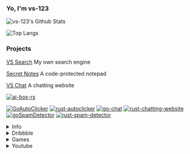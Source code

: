 <h3>
Yo, I'm vs-123
</h3>

![vs-123's Github Stats](https://github-readme-stats.vercel.app/api?username=vs-123&count_private=true&show_icons=true)

![Top Langs](https://github-readme-stats.vercel.app/api/top-langs/?username=vs-123&layout=compact)

<h3>Projects</h3>

<a href="https://vs-search.herokuapp.com/">VS Search</a> My own search engine

<a href="https://secretnotes.vahin.repl.co/">Secret Notes</a> A code-protected notepad

<a href="https://brokenmassivefont.vahin.repl.co/">VS Chat</a> A chatting website

[![ai-box-rs](https://github-readme-stats.vercel.app/api/pin/?username=vs-123&repo=ai-box-rs)](https://github.com/vs-123/ai-box-rs)

[![GoAutoClicker](https://github-readme-stats.vercel.app/api/pin/?username=vs-123&repo=GoAutoClicker)](https://github.com/vs-123/GoAutoClicker)
[![rust-autoclicker](https://github-readme-stats.vercel.app/api/pin/?username=vs-123&repo=rust-autoclicker)](https://github.com/vs-123/rust-autoclicker)
[![go-chat](https://github-readme-stats.vercel.app/api/pin/?username=vs-123&repo=go-chat)](https://github.com/vs-123/go-chat)
[![rust-chatting-website](https://github-readme-stats.vercel.app/api/pin/?username=vs-123&repo=rust-chatting-website)](https://github.com/vs-123/rust-chatting-website)
[![goSpamDetector](https://github-readme-stats.vercel.app/api/pin/?username=vs-123&repo=goSpamDetector)](https://github.com/vs-123/goSpamDetector)
[![rust-spam-detector](https://github-readme-stats.vercel.app/api/pin/?username=vs-123&repo=rust-spam-detector)](https://github.com/vs-123/rust-spam-detector)

<details>
<summary>Info</summary>
<p>I love to program, I make stuff whether it is useless or not.</p>
<p>I've tried many programming languages, but I usually program in <a href="https://www.rust-lang.org">Rust</a></p>
</details>
<details>
<summary>Dribbble</summary>
I have a <a href="https://dribbble.com/vahin">Dribbble account</a> too, I upload images that I've drawn/photoshopped.
</details>
<details>
<summary>Games</summary>
I make games too, check them out at my <a href="https://vsgame.itch.io/">itch.io</a> account :D
</details>
<details>
<summary>Youtube</summary>
I make programming tutorials on youtube.
 
This is my youtube channel -> <a href="https://www.youtube.com/c/VahinSharma">https://www.youtube.com/c/VahinSharma</a>
</details>
